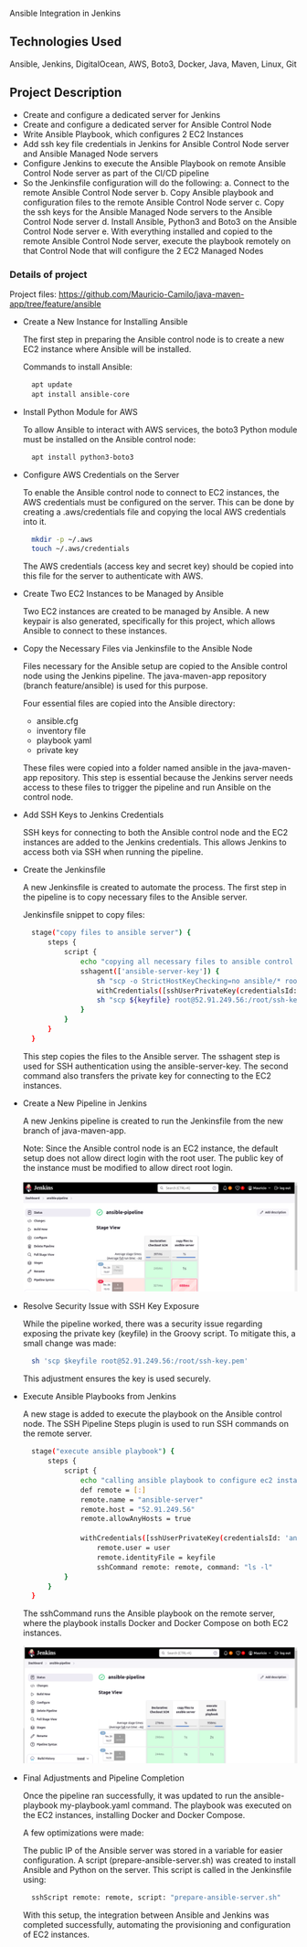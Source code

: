 Ansible Integration in Jenkins

## Technologies Used

Ansible, Jenkins, DigitalOcean, AWS, Boto3, Docker, Java, Maven, Linux, Git

## Project Description

- Create and configure a dedicated server for Jenkins
- Create and configure a dedicated server for Ansible Control Node
- Write Ansible Playbook, which configures 2 EC2 Instances
- Add ssh key file credentials in Jenkins for Ansible Control Node server and Ansible Managed Node servers
- Configure Jenkins to execute the Ansible Playbook on remote Ansible Control Node server as
part of the CI/CD pipeline
- So the Jenkinsfile configuration will do the following:
    a. Connect to the remote Ansible Control Node server
    b. Copy Ansible playbook and configuration files to the remote Ansible Control Node server
    c. Copy the ssh keys for the Ansible Managed Node servers to the Ansible Control Node server
    d. Install Ansible, Python3 and Boto3 on the Ansible Control Node server
    e. With everything installed and copied to the remote Ansible Control Node server, execute the
    playbook remotely on that Control Node that will configure the 2 EC2 Managed Nodes

### Details of project   

Project files: https://github.com/Mauricio-Camilo/java-maven-app/tree/feature/ansible

- Create a New Instance for Installing Ansible

  The first step in preparing the Ansible control node is to create a new EC2 instance where Ansible will be installed.

  Commands to install Ansible:

  ```sh
    apt update
    apt install ansible-core  
  ```
- Install Python Module for AWS

  To allow Ansible to interact with AWS services, the boto3 Python module must be installed on the Ansible control node:

  ```sh
    apt install python3-boto3
  ```
- Configure AWS Credentials on the Server

  To enable the Ansible control node to connect to EC2 instances, the AWS credentials must be configured on the server. This can be done by creating a .aws/credentials file and copying the local AWS credentials into it.

  ```sh
    mkdir -p ~/.aws
    touch ~/.aws/credentials  
  ```
  The AWS credentials (access key and secret key) should be copied into this file for the server to authenticate with AWS.

- Create Two EC2 Instances to be Managed by Ansible

  Two EC2 instances are created to be managed by Ansible. A new keypair is also generated, specifically for this project, which allows Ansible to connect to these instances.

- Copy the Necessary Files via Jenkinsfile to the Ansible Node

  Files necessary for the Ansible setup are copied to the Ansible control node using the Jenkins pipeline. The java-maven-app repository (branch feature/ansible) is used for this purpose.

  Four essential files are copied into the Ansible directory:

    - ansible.cfg
    - inventory file
    - playbook yaml
    - private key

  These files were copied into a folder named ansible in the java-maven-app repository. This step is essential because the Jenkins server needs access to these files to trigger the pipeline and run Ansible on the control node.

- Add SSH Keys to Jenkins Credentials

  SSH keys for connecting to both the Ansible control node and the EC2 instances are added to the Jenkins credentials. This allows Jenkins to access both via SSH when running the pipeline.

- Create the Jenkinsfile

  A new Jenkinsfile is created to automate the process. The first step in the pipeline is to copy necessary files to the Ansible server.

  Jenkinsfile snippet to copy files:

  ```sh
    stage("copy files to ansible server") {
        steps {
            script {
                echo "copying all necessary files to ansible control node"
                sshagent(['ansible-server-key']) {
                    sh "scp -o StrictHostKeyChecking=no ansible/* root@52.91.249.56:/root"
                    withCredentials([sshUserPrivateKey(credentialsId: 'ec2-server-key', keyFileVariable: 'keyfile', userNameVariable: 'user')])
                    sh "scp ${keyfile} root@52.91.249.56:/root/ssh-key.pem"
                }
            }
        }
    }  
  ```

  This step copies the files to the Ansible server. The sshagent step is used for SSH authentication using the ansible-server-key. The second command also transfers the private key for connecting to the EC2 instances.

- Create a New Pipeline in Jenkins

  A new Jenkins pipeline is created to run the Jenkinsfile from the new branch of java-maven-app.

  Note: Since the Ansible control node is an EC2 instance, the default setup does not allow direct login with the root user. The public key of the instance must be modified to allow direct root login.

    ![Diagram](./images/ansible-project7-1.png)

- Resolve Security Issue with SSH Key Exposure

  While the pipeline worked, there was a security issue regarding exposing the private key (keyfile) in the Groovy script. To mitigate this, a small change was made:

  ```sh
    sh 'scp $keyfile root@52.91.249.56:/root/ssh-key.pem'
  ```

  This adjustment ensures the key is used securely.

- Execute Ansible Playbooks from Jenkins

  A new stage is added to execute the playbook on the Ansible control node. The SSH Pipeline Steps plugin is used to run SSH commands on the remote server.

  ```sh
    stage("execute ansible playbook") {
        steps {
            script {
                echo "calling ansible playbook to configure ec2 instances"
                def remote = [:]
                remote.name = "ansible-server"
                remote.host = "52.91.249.56"
                remote.allowAnyHosts = true

                withCredentials([sshUserPrivateKey(credentialsId: 'ansible-server-key', keyFileVariable: 'keyfile', usernameVariable: 'user')]) {
                    remote.user = user
                    remote.identityFile = keyfile
                    sshCommand remote: remote, command: "ls -l"                }
            }
        }
    }  
  ```

  The sshCommand runs the Ansible playbook on the remote server, where the playbook installs Docker and Docker Compose on both EC2 instances.

  ![Diagram](./images/ansible-project7-2.png)  

- Final Adjustments and Pipeline Completion

  Once the pipeline ran successfully, it was updated to run the ansible-playbook my-playbook.yaml command. The playbook was executed on the EC2 instances, installing Docker and Docker Compose.

  A few optimizations were made:

  The public IP of the Ansible server was stored in a variable for easier configuration.
  A script (prepare-ansible-server.sh) was created to install Ansible and Python on the server. This script is called in the Jenkinsfile using:

  ```sh
    sshScript remote: remote, script: "prepare-ansible-server.sh"
  ```
  With this setup, the integration between Ansible and Jenkins was completed successfully, automating the provisioning and configuration of EC2 instances.
